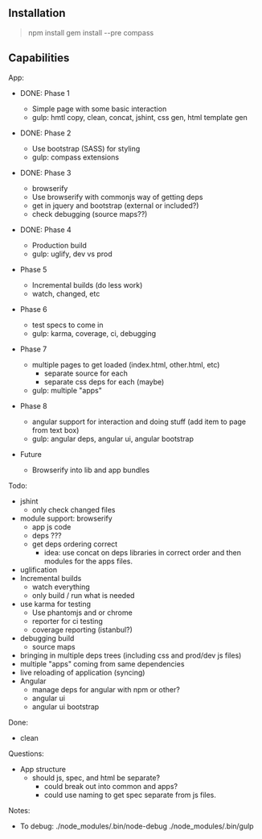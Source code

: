 Installation
------------
> npm install
> gem install --pre compass


Capabilities
------------

App:
 - DONE: Phase 1
   - Simple page with some basic interaction
   - gulp: hmtl copy, clean, concat, jshint, css gen, html template gen
 - DONE: Phase 2
   - Use bootstrap (SASS) for styling
   - gulp: compass extensions
 - DONE: Phase 3
   - browserify
   - Use browserify with commonjs way of getting deps
   - get in jquery and bootstrap (external or included?)
   - check debugging (source maps??)
 - DONE: Phase 4
   - Production build
   - gulp: uglify, dev vs prod
 - Phase 5
   - Incremental builds (do less work)
   - watch, changed, etc
 - Phase 6
   - test specs to come in
   - gulp: karma, coverage, ci, debugging
 - Phase 7
   - multiple pages to get loaded (index.html, other.html, etc)
     - separate source for each
     - separate css deps for each (maybe)
   - gulp: multiple "apps"
 - Phase 8
   - angular support for interaction and doing stuff (add item to page from text box)
   - gulp: angular deps, angular ui, angular bootstrap

 - Future
   - Browserify into lib and app bundles

Todo:
- jshint
  - only check changed files
- module support: browserify
  - app js code
  - deps ???
  - get deps ordering correct
    - idea: use concat on deps libraries in correct order
            and then modules for the apps files.
- uglification
- Incremental builds
   - watch everything
   - only build / run what is needed
- use karma for testing
  - Use phantomjs and or chrome
  - reporter for ci testing
  - coverage reporting (istanbul?)
- debugging build
  - source maps
- bringing in multiple deps trees (including css and prod/dev js files)
- multiple "apps" coming from same dependencies
- live reloading of application (syncing)
- Angular
  - manage deps for angular with npm or other?
  - angular ui
  - angular ui bootstrap



Done:
- clean


Questions: 
  - App structure
    - should js, spec, and html be separate?
      - could break out into common and apps?
      - could use naming to get spec separate from js files.

Notes:
  - To debug: ./node_modules/.bin/node-debug ./node_modules/.bin/gulp

